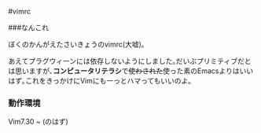#vimrc

###なんこれ

ぼくのかんがえたさいきょうのvimrc(大嘘)｡

あえてプラグウィーンには依存しないようにしました｡だいぶプリミティブだとは思いますが､**コンピュータリテラシ**で~~使わされた~~使った素のEmacsよりはいいはず｡これをきっかけにVimにもーっとハマってもいいのよ｡

### 動作環境
Vim7.30 ~ (のはず)

